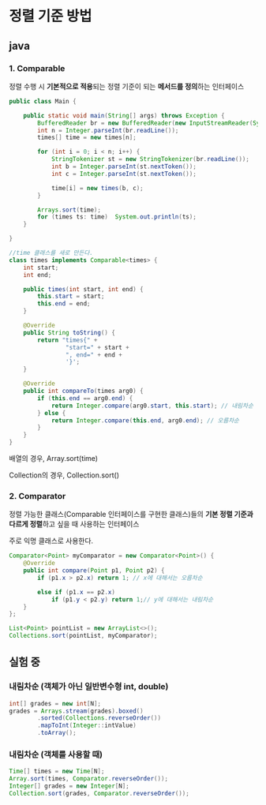 # 정렬 기준 방법

## java

### 1. Comparable

정렬 수행 시 **기본적으로 적용**되는 정렬 기준이 되는 **메서드를 정의**하는 인터페이스

```java
public class Main {

    public static void main(String[] args) throws Exception {
        BufferedReader br = new BufferedReader(new InputStreamReader(System.in));
        int n = Integer.parseInt(br.readLine());
        times[] time = new times[n];

        for (int i = 0; i < n; i++) {
            StringTokenizer st = new StringTokenizer(br.readLine());
            int b = Integer.parseInt(st.nextToken());
            int c = Integer.parseInt(st.nextToken());

            time[i] = new times(b, c);
        }

        Arrays.sort(time);
        for (times ts: time)  System.out.println(ts);
    }

}

//time 클래스를 새로 만든다.
class times implements Comparable<times> {
    int start;
    int end;

    public times(int start, int end) {
        this.start = start;
        this.end = end;
    }

    @Override
    public String toString() {
        return "times{" +
                "start=" + start +
                ", end=" + end +
                '}';
    }

    @Override
    public int compareTo(times arg0) {
        if (this.end == arg0.end) {
            return Integer.compare(arg0.start, this.start); // 내림차순
        } else {
            return Integer.compare(this.end, arg0.end); // 오름차순
        }
    }
}
```

배열의 경우, Array.sort(time)

Collection의 경우, Collection.sort()

### 2. Comparator

정렬 가능한 클래스(Comparable 인터페이스를 구현한 클래스)들의 **기본 정렬 기준과 다르게 정렬**하고 싶을 때 사용하는 인터페이스

주로 익명 클래스로 사용한다.

```java
Comparator<Point> myComparator = new Comparator<Point>() {
    @Override
    public int compare(Point p1, Point p2) { 
        if (p1.x > p2.x) return 1; // x에 대해서는 오름차순

        else if (p1.x == p2.x)
            if (p1.y < p2.y) return 1;// y에 대해서는 내림차순
	}
};

List<Point> pointList = new ArrayList<>();
Collections.sort(pointList, myComparator);
```



## 실험 중

### 내림차순 (객체가 아닌 일반변수형 int, double)

```java
int[] grades = new int[N];
grades = Arrays.stream(grades).boxed()
        .sorted(Collections.reverseOrder())
        .mapToInt(Integer::intValue)
        .toArray();
```

### 내림차순 (객체를 사용할 때)

```java
Time[] times = new Time[N];
Array.sort(times, Comparator.reverseOrder());
Integer[] grades = new Integer[N];
Collection.sort(grades, Comparator.reverseOrder());
```

